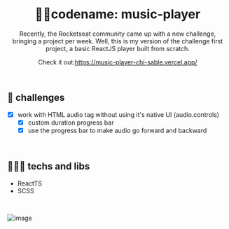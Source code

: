 <h1 align="center"> 🐱‍👤codename: music-player</h1>

<p align="center">Recently, the Rocketseat community came up with a new challenge, bringing a project per week.
Well, this is my version of the challenge first project, a basic ReactJS player built from scratch.</p>

<p align="center"> Check it out:<a href="https://music-player-chi-sable.vercel.app/" target="_blank">https://music-player-chi-sable.vercel.app/</a></p>

<br />

## 🏹 challenges 
- [X] work with HTML audio tag without using it's native UI (audio.controls)
  - [X] custom duration progress bar
  - [X] use the progress bar to make audio go forward and backward 

<br />

## 👨🏻‍💻 techs and libs
- ReactTS
- SCSS

<br />

![image](https://user-images.githubusercontent.com/74681686/212741469-3bacf410-fc5d-4a09-ae4b-76c07981b75b.png)

